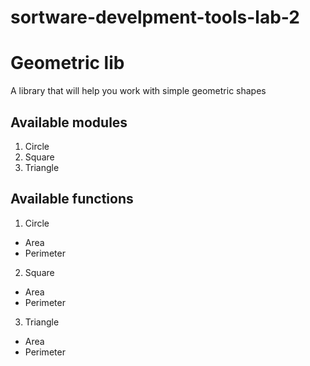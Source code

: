 # sortware-develpment-tools-lab-2
# Geometric lib
A library that will help you work with simple geometric shapes
## Available modules
1. Circle
2. Square
3. Triangle
## Available functions
1. Circle
  * Area
  * Perimeter
2. Square
  * Area
  * Perimeter
3. Triangle
  * Area
  * Perimeter
